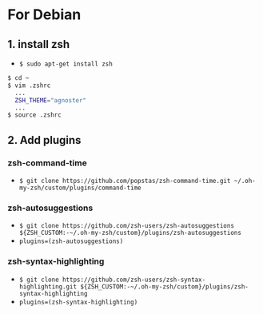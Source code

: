 # For Debian
## 1. install zsh
- ```$ sudo apt-get install zsh```
```sh
$ cd ~
$ vim .zshrc
  ...
  ZSH_THEME="agnoster"
  ...
$ source .zshrc
```
## 2. Add plugins
### zsh-command-time
- ```$ git clone https://github.com/popstas/zsh-command-time.git ~/.oh-my-zsh/custom/plugins/command-time```
### zsh-autosuggestions
- ```$ git clone https://github.com/zsh-users/zsh-autosuggestions ${ZSH_CUSTOM:-~/.oh-my-zsh/custom}/plugins/zsh-autosuggestions```
- ```plugins=(zsh-autosuggestions)```
### zsh-syntax-highlighting
- ```$ git clone https://github.com/zsh-users/zsh-syntax-highlighting.git ${ZSH_CUSTOM:-~/.oh-my-zsh/custom}/plugins/zsh-syntax-highlighting```
- ```plugins=(zsh-syntax-highlighting)```
